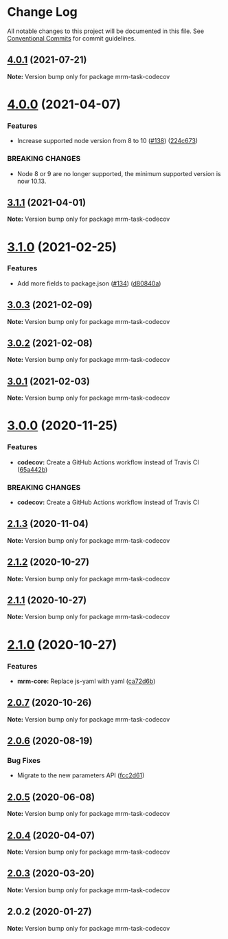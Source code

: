 # Change Log

All notable changes to this project will be documented in this file.
See [Conventional Commits](https://conventionalcommits.org) for commit guidelines.

## [4.0.1](https://github.com/sapegin/mrm/compare/mrm-task-codecov@4.0.0...mrm-task-codecov@4.0.1) (2021-07-21)

**Note:** Version bump only for package mrm-task-codecov





# [4.0.0](https://github.com/sapegin/mrm/compare/mrm-task-codecov@3.1.1...mrm-task-codecov@4.0.0) (2021-04-07)


### Features

* Increase supported node version from 8 to 10 ([#138](https://github.com/sapegin/mrm/issues/138)) ([224c673](https://github.com/sapegin/mrm/commit/224c67332ee71b9e275dbea1435cd9088852ff6f))


### BREAKING CHANGES

* Node 8 or 9 are no longer supported, the minimum supported version is now 10.13.





## [3.1.1](https://github.com/sapegin/mrm/compare/mrm-task-codecov@3.1.0...mrm-task-codecov@3.1.1) (2021-04-01)

**Note:** Version bump only for package mrm-task-codecov





# [3.1.0](https://github.com/sapegin/mrm/compare/mrm-task-codecov@3.0.3...mrm-task-codecov@3.1.0) (2021-02-25)


### Features

* Add more fields to package.json ([#134](https://github.com/sapegin/mrm/issues/134)) ([d80840a](https://github.com/sapegin/mrm/commit/d80840a5e771976ef38cdf8a3b535a412e1097f6))





## [3.0.3](https://github.com/sapegin/mrm/compare/mrm-task-codecov@3.0.2...mrm-task-codecov@3.0.3) (2021-02-09)

**Note:** Version bump only for package mrm-task-codecov





## [3.0.2](https://github.com/sapegin/mrm/compare/mrm-task-codecov@3.0.1...mrm-task-codecov@3.0.2) (2021-02-08)

**Note:** Version bump only for package mrm-task-codecov





## [3.0.1](https://github.com/sapegin/mrm/compare/mrm-task-codecov@3.0.0...mrm-task-codecov@3.0.1) (2021-02-03)

**Note:** Version bump only for package mrm-task-codecov





# [3.0.0](https://github.com/sapegin/mrm/compare/mrm-task-codecov@2.1.3...mrm-task-codecov@3.0.0) (2020-11-25)


### Features

* **codecov:** Create a GitHub Actions workflow instead of Travis CI ([65a442b](https://github.com/sapegin/mrm/commit/65a442b2ee654a1d63a08f4173a4185359714464))


### BREAKING CHANGES

* **codecov:** Create a GitHub Actions workflow instead of Travis CI





## [2.1.3](https://github.com/sapegin/mrm/compare/mrm-task-codecov@2.1.2...mrm-task-codecov@2.1.3) (2020-11-04)

**Note:** Version bump only for package mrm-task-codecov





## [2.1.2](https://github.com/sapegin/mrm/compare/mrm-task-codecov@2.1.1...mrm-task-codecov@2.1.2) (2020-10-27)

**Note:** Version bump only for package mrm-task-codecov





## [2.1.1](https://github.com/sapegin/mrm/compare/mrm-task-codecov@2.1.0...mrm-task-codecov@2.1.1) (2020-10-27)

**Note:** Version bump only for package mrm-task-codecov





# [2.1.0](https://github.com/sapegin/mrm/compare/mrm-task-codecov@2.0.7...mrm-task-codecov@2.1.0) (2020-10-27)


### Features

* **mrm-core:** Replace js-yaml with yaml ([ca72d6b](https://github.com/sapegin/mrm/commit/ca72d6b8fa94a627285db2454287e550985d1fc7))





## [2.0.7](https://github.com/sapegin/mrm/compare/mrm-task-codecov@2.0.6...mrm-task-codecov@2.0.7) (2020-10-26)

**Note:** Version bump only for package mrm-task-codecov





## [2.0.6](https://github.com/sapegin/mrm/compare/mrm-task-codecov@2.0.5...mrm-task-codecov@2.0.6) (2020-08-19)


### Bug Fixes

* Migrate to the new parameters API ([fcc2d61](https://github.com/sapegin/mrm/commit/fcc2d61be7ec720b0cd4c45e3cb65c6f543a45fb))





## [2.0.5](https://github.com/sapegin/mrm/compare/mrm-task-codecov@2.0.4...mrm-task-codecov@2.0.5) (2020-06-08)

**Note:** Version bump only for package mrm-task-codecov





## [2.0.4](https://github.com/sapegin/mrm/compare/mrm-task-codecov@2.0.3...mrm-task-codecov@2.0.4) (2020-04-07)

**Note:** Version bump only for package mrm-task-codecov





## [2.0.3](https://github.com/sapegin/mrm/compare/mrm-task-codecov@2.0.2...mrm-task-codecov@2.0.3) (2020-03-20)

**Note:** Version bump only for package mrm-task-codecov





## 2.0.2 (2020-01-27)

**Note:** Version bump only for package mrm-task-codecov
